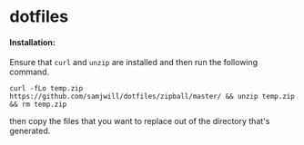 # dotfiles

#### Installation:

Ensure that `curl` and `unzip` are installed and then run the following command.

```
curl -fLo temp.zip https://github.com/samjwill/dotfiles/zipball/master/ && unzip temp.zip && rm temp.zip
```

then copy the files that you want to replace out of the directory that's generated.
